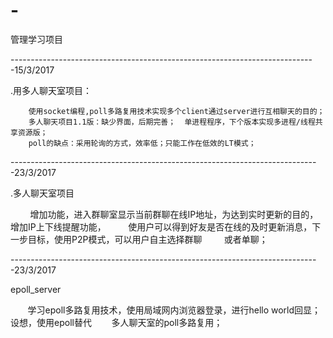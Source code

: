 # -
管理学习项目

----------------------------------------------------------------------------15/3/2017


.用多人聊天室项目：


        使用socket编程,poll多路复用技术实现多个client通过server进行互相聊天的目的；
        多人聊天项目1.1版：缺少界面，后期完善；  单进程程序，下个版本实现多进程/线程共享资源版；
        poll的缺点：采用轮询的方式，效率低；只能工作在低效的LT模式；
        
-----------------------------------------------------------------------------23/3/2017

.多人聊天室项目

         增加功能，进入群聊室显示当前群聊在线IP地址，为达到实时更新的目的，增加IP上下线提醒功能，
         使用户可以得到好友是否在线的及时更新消息，下一步目标，使用P2P模式，可以用户自主选择群聊
         或者单聊；
         
-----------------------------------------------------------------------------23/3/2017

epoll_server

        学习epoll多路复用技术，使用局域网内浏览器登录，进行hello world回显；设想，使用epoll替代
        多人聊天室的poll多路复用；
